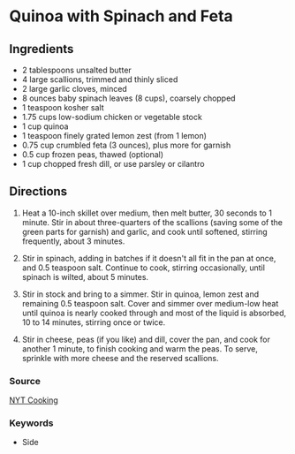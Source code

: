 # Quinoa with Spinach and Feta

## Ingredients

- 2 tablespoons unsalted butter
- 4 large scallions, trimmed and thinly sliced
- 2 large garlic cloves, minced
- 8 ounces baby spinach leaves (8 cups), coarsely chopped
- 1 teaspoon kosher salt
- 1.75 cups low-sodium chicken or vegetable stock
- 1 cup quinoa
- 1 teaspoon finely grated lemon zest (from 1 lemon)
- 0.75 cup crumbled feta (3 ounces), plus more for garnish
- 0.5 cup frozen peas, thawed (optional)
- 1 cup chopped fresh dill, or use parsley or cilantro

## Directions

1. Heat a 10-inch skillet over medium, then melt butter, 30 seconds to 1
   minute. Stir in about three-quarters of the scallions (saving some of the
   green parts for garnish) and garlic, and cook until softened, stirring
   frequently, about 3 minutes.

1. Stir in spinach, adding in batches if it doesn't all fit in the pan at once,
   and 0.5 teaspoon salt. Continue to cook, stirring occasionally, until spinach
   is wilted, about 5 minutes.

1. Stir in stock and bring to a simmer. Stir in quinoa, lemon zest and remaining
   0.5 teaspoon salt. Cover and simmer over medium-low heat until quinoa is nearly
   cooked through and most of the liquid is absorbed, 10 to 14 minutes,
   stirring once or twice.

1. Stir in cheese, peas (if you like) and dill, cover the pan, and cook for
   another 1 minute, to finish cooking and warm the peas. To serve, sprinkle
   with more cheese and the reserved scallions.

### Source

[NYT Cooking](https://cooking.nytimes.com/recipes/1021485-one-pan-orzo-with-spinach-and-feta)

### Keywords

- Side
